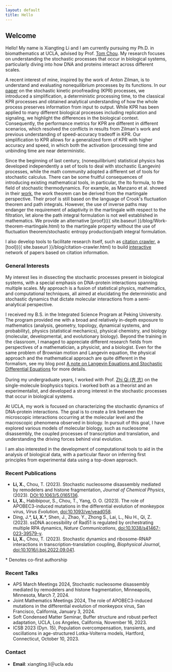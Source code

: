 ```yaml
---
layout: default
title: Hello
---
```



## Welcome

Hello! My name is Xiangting Li and I am currently pursuing my Ph.D. in
biomathematics at UCLA, advised by Prof. [Tom
Chou](https://www.math.ucla.edu/~tchou/index.html). My research
focuses on understanding the stochastic processes that occur in
biological systems, particularly diving into how DNA and proteins
interact across different scales.

A recent interest of mine, inspired by the work of Anton Zilman, is to
understand and evaluating nonequilibrium processes by its functions. In our
[paper](https://arxiv.org/abs/2402.04547) on the stochastic kinetic proofreading
(KPR) processes, we introduced a simplification, a deterministic processing
time, to the classical KPR processes and obtained analytical understanding of
how the whole process preserves information from input to output. While KPR has
been applied to many different biological processes including replication and
signaling, we highlight the differences in the biological context. Consequently,
the performance metrics for KPR are different in different scenarios, which
resolved the conflicts in results from Zilman's work and previous understanding
of speed-accuracy tradeoff in KPR. Our simplification to KPR allows for a
generalized form of KPR with higher accuracy and speed, in which both the
activation (processing) time and unbinding time are near deterministic.

Since the beginning of last century, (nonequilibrium) statistical physics has
developed independently a set of tools to deal with stochastic (Langevin)
processes, while the math community adopted a different set of tools for
stochastic calculus. There can be some fruitful consequences of introducing
existing mathematical tools, in particular, the Ito formula, to the field of
stochastic thermodynamics. For example, as Manzano et al. showed in their 
[work](https://doi.org/10.1103/PhysRevLett.126.080603), the work theorem can be
derived from the martingale perspective. Their proof is still based on the 
language of Crook's fluctuation theorem and path integrals. However, the use 
of inverse paths may endanger the requirement of adaptivity in the martingale
with respect to the filtration, let alone the path integral formulation is 
not well established in mathematics. We provide an alternative [proof]({{ site.baseurl }}/blog/Work-theorem-martingale.html) to the 
martingale property without the use of fluctuation theorem/stochastic entropy
production/path integral formulation.

I also develop tools to facilitate research itself, such as [citation
crawler](https://github.com/hsianktin/paper_network_builder), a [tool]({{ site.baseurl }}/blog/citation-crawler.html) 
to build [interactive](assets/citation_crawler.html) network of papers based on citation information.

### General Interests

My interest lies in dissecting the stochastic processes present in
biological systems, with a special emphasis on DNA-protein
interactions spanning multiple scales. My approach is a fusion of
statistical physics, mathematics, and computational techniques, all
aimed at elucidating the deterministic and stochastic dynamics that
dictate molecular interactions from a semi-analytical perspective.

I received my B.S. in the Integrated Science Program at Peking
University. The program provided me with a broad and relatively
in-depth exposure to mathematics (analysis, geometry, topology,
dynamical systems, and probability), physics (statistical mechanics),
physical chemistry, and biology (molecular, developmental, and
evolutionary biology). Beyond the training in the classroom, I managed
to appreciate different research fields from perspectives of a
mathematician, a physicist, and a biologist. Even for the same problem
of Brownian motion and Langevin equation, the physical approach and
the mathematical approach are quite different in the formalism, see my
blog post [A note on Langevin Equations and Stochastic Differential
Equations](/blog/a-note-on-lange.html) for more details.

During my undergraduate years, I worked with Prof. [Zhi Qi (齐
志)](https://cqb.pku.edu.cn/qizhi/) on the single-molecule biophysics
topics. I worked both as a theorist and an experimentalist, and
developed a strong interest in the stochastic processes that occur in
biological systems. 

At UCLA, my work is focused on characterizing the stochastic dynamics
of DNA-protein interactions. The goal is to create a link between the
microscopic interactions occurring at the molecular level and the
macroscopic phenomena observed in biology. In pursuit of this goal, I
have explored various models of molecular biology, such as nucleosome
disassembly, the coupled processes of transcription and translation,
and understanding the driving forces behind viral evolution.

I am also interested in the development of computational tools to aid
in the analysis of biological data, with a particular flavor on
inferring first principles from experimental data using a top-down
approach.


### Recent Publications

- **Li, X.**, Chou, T. (2023). Stochastic nucleosome disassembly mediated by remodelers and histone fragmentation,  _Journal of Chemical Physics_, (2023). [DOI:10.1063/5.0165136](https://doi.org/10.1063/5.0165136).
- **Li, X.**, Habibipour, S., Chou, T., Yang, O. O. (2023). The role of APOBEC3-induced mutations in the differential evolution of monkeypox virus, _Virus Evolution_, [doi:10.1093/ve/vead058](https://doi.org/10.1093/ve/vead058).
- Ding, J.\*, **Li, X.**\*, Shen, J., Zhao, Y., Zhong S., Lai, L., Niu H., Qi, Z. (2023). ssDNA accessibility of Rad51 is regulated by orchestrating multiple RPA dynamics, _Nature Communications_, [doi:10.1038/s41467-023-39579-y](https://doi.org/10.1038/s41467-023-39579-y).
- **Li, X.**, Chou, T. (2023). Stochastic dynamics and ribosome-RNAP interactions in transcription-translation coupling, _Biophysical Journal_, [doi:10.1016/j.bpj.2022.09.041](https://doi.org/10.1016/j.bpj.2022.09.041).

\* Denotes co-first authorship

### Recent Talks
- APS March Meetings 2024, Stochastic nucleosome disassembly mediated by remodelers and histone fragmentation,  Minneapolis, Minnesota, March 7, 2024.
- Joint Mathematics Meetings 2024, The role of APOBEC3-induced mutations in the differential evolution of monkeypox virus, San Francisco, California, January 3, 2024.
- Soft Condensed Matter Seminar, Buffer structure and robust perfect adaptation, UCLA, Los Angeles, California, November 16, 2023.
- ICSB 2023 (Dyn. 15), Population overcompensation, transients, and oscillations in age-structured Lotka-Volterra models, Hartford, Connecticut, October 10, 2023.

### Contact

- **Email**: xiangting.li＠ucla.edu
